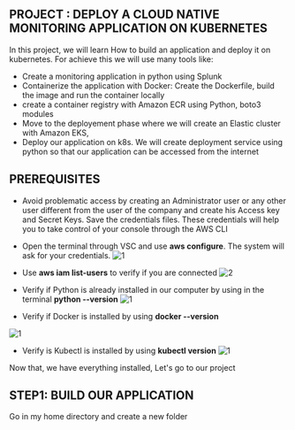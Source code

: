 ## PROJECT : DEPLOY A CLOUD NATIVE MONITORING APPLICATION ON KUBERNETES

In this project, we will learn How to build an application and deploy it on kubernetes. For achieve this we will use many tools like:
- Create a monitoring application in python using Splunk
- Containerize the application with Docker: Create the Dockerfile, build the image and run the container locally
- create a container registry with Amazon ECR using Python, boto3 modules
- Move to the deployement phase where we will create an Elastic cluster with Amazon EKS,
- Deploy our application on k8s. We will create deployment service using python so that our application can be accessed from the internet


## PREREQUISITES

- Avoid problematic access by creating an Administrator user or any other user different from the user of the company and create his Access key and Secret Keys. Save the credentials files.
These credentials will help you to take control of your console through the AWS CLI

- Open the terminal through VSC and use **aws configure**. The system will ask for your credentials.
![1](https://user-images.githubusercontent.com/102819001/234981183-b69bdb44-0ebf-4d82-a584-8957041627ca.png)

- Use **aws iam list-users** to verify if you are connected 
![2](https://user-images.githubusercontent.com/102819001/234981215-5f2f5784-bc67-4cc7-89e9-b59d21d0a32b.png)

- Verify if Python is already installed in our computer by using in the terminal **python --version**
![1](https://user-images.githubusercontent.com/102819001/234983723-5b8c6bba-6f80-46ec-81b5-f9ac6182a9e4.png)

- Verify if Docker is installed by using **docker --version**

![1](https://user-images.githubusercontent.com/102819001/234984041-7650f9a1-a7b3-4828-83e7-da10c91eef78.png)
 
- Verify is Kubectl is installed by using **kubectl version**
![1](https://user-images.githubusercontent.com/102819001/234985996-79da255a-caaf-4534-a3ee-48f0f2dd0756.png)
 
 Now that, we have everything installed, Let's go to our project
 
 ## STEP1: BUILD OUR APPLICATION
 Go in my home directory and create a new folder
 
  
